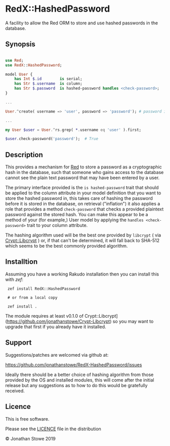 # RedX::HashedPassword

A facility to allow the Red ORM to store and use hashed passwords in the database.

## Synopsis

```raku

use Red;
use RedX::HashedPassword;

model User {
    has Int $.id        is serial;
    has Str $.username  is column;
    has Str $.password  is hashed-password handles <check-password>;
}

...

User.^create( username => 'user', password => 'password'); # password is saved as a hash

...

my User $user = User.^rs.grep( *.username eq 'user' ).first;

$user.check-password('password');  # True

```

## Description

This provides a mechanism for [Red](https://github.com/FCO/Red) to store a password
as a cryptographic hash in the database, such that someone who gains access to the
database cannot see the plain text password that may have been entered by a user.

The primary interface provided is the ```is hashed-password``` trait that should be
applied to the column attribute in your model definition that you want to store the
hashed password in, this takes care of hashing the password before it is stored in
the database, on retrieval ("inflation") it also applies a role that provides a method
```check-password``` that checks a provided plaintext password against the stored hash.
You can make this appear to be a method of your (for example,) User model by applying
the ```handles <check-password>``` trait to your column attribute.

The hashing algorithm used will be the best one provided by ```libcrypt``` 
( via [Crypt::Libcrypt](https://github.com/jonathanstowe/Crypt-Libcrypt) ) or, if that
can't be determined, it will fall back to SHA-512 which seems to be the best commonly
provided algorithm.

## Installtion

Assuming you have a working Rakudo installation then you can install this with *zef*:


     zef install RedX::HashedPassword

     # or from a local copy

     zef install .

The module requires at least v0.1.0 of Crypt::Libcrypt](https://github.com/jonathanstowe/Crypt-Libcrypt)
so you may want to upgrade that first if you already have it installed.

## Support

Suggestions/patches are welcomed via github at:

https://github.com/jonathanstowe/RedX-HashedPassword/issues

Ideally there should be a better choice of hashing algorithm from those
provided by the OS and installed modules, this will come after the initial
release but any suggestions as to how to do this would be gratefully received.


## Licence

This is free software.

Please see the [LICENCE](LICENCE) file in the distribution

© Jonathan Stowe 2019

